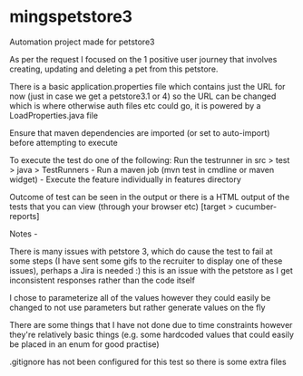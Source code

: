 # mingspetstore3
Automation project made for petstore3

As per the request I focused on the 1 positive user journey that involves creating, updating and deleting a pet from this petstore.

There is a basic application.properties file which contains just the URL for now (just in case we get a petstore3.1 or 4) so the URL can be changed which is where otherwise auth files etc could go, it is powered by a LoadProperties.java file

Ensure that maven dependencies are imported (or set to auto-import) before attempting to execute

To execute the test do one of the following:
Run the testrunner in src > test > java > TestRunners - Run a maven job (mvn test in cmdline or maven widget) - Execute the feature individually in features directory

Outcome of test can be seen in the output or there is a HTML output of the tests that you can view (through your browser etc) [target > cucumber-reports]

Notes -

There is many issues with petstore 3, which do cause the test to fail at some steps (I have sent some gifs to the recruiter to display one of these issues), perhaps a Jira is needed :) this is an issue with the petstore as I get inconsistent responses rather than the code itself

I chose to parameterize all of the values however they could easily be changed to not use parameters but rather generate values on the fly

There are some things that I have not done due to time constraints however they're relatively basic things (e.g. some hardcoded values that could easily be placed in an enum for good practise)

.gitignore has not been configured for this test so there is some extra files
